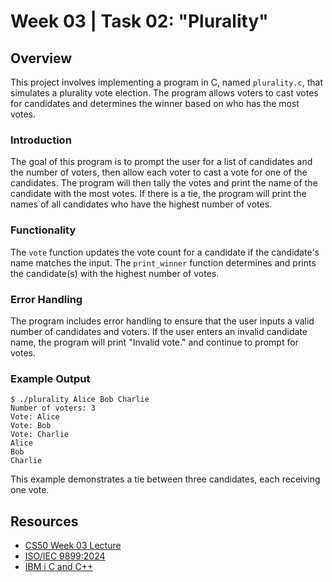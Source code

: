 # Week 03 | Task 02: "Plurality"

## Overview

This project involves implementing a program in C, named `plurality.c`, that simulates a plurality vote election. The program allows voters to cast votes for candidates and determines the winner based on who has the most votes.

### Introduction

The goal of this program is to prompt the user for a list of candidates and the number of voters, then allow each voter to cast a vote for one of the candidates. The program will then tally the votes and print the name of the candidate with the most votes. If there is a tie, the program will print the names of all candidates who have the highest number of votes.

### Functionality

The `vote` function updates the vote count for a candidate if the candidate's name matches the input. The `print_winner` function determines and prints the candidate(s) with the highest number of votes.

### Error Handling

The program includes error handling to ensure that the user inputs a valid number of candidates and voters. If the user enters an invalid candidate name, the program will print "Invalid vote." and continue to prompt for votes.

### Example Output

```console
$ ./plurality Alice Bob Charlie
Number of voters: 3
Vote: Alice
Vote: Bob
Vote: Charlie
Alice
Bob
Charlie
```

This example demonstrates a tie between three candidates, each receiving one vote.

## Resources

-   [CS50 Week 03 Lecture](https://cs50.harvard.edu/x/2025/weeks/3/)
-   [ISO/IEC 9899:2024](https://www.iso.org/standard/82075.html)
-   [IBM i C and C++](https://www.ibm.com/docs/en/i/7.5?topic=languages-c-c)
